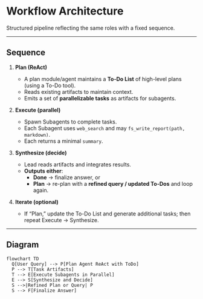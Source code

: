 # Workflow Architecture

Structured pipeline reflecting the same roles with a fixed sequence.

---

## Sequence

1. **Plan (ReAct)**
   - A plan module/agent maintains a **To-Do List** of high-level plans (using a To-Do tool).
   - Reads existing artifacts to maintain context.
   - Emits a set of **parallelizable tasks** as artifacts for subagents.

2. **Execute (parallel)**
   - Spawn Subagents to complete tasks.
   - Each Subagent uses `web_search` and may `fs_write_report(path, markdown)`.
   - Each returns a minimal `summary`.

3. **Synthesize (decide)**
   - Lead reads artifacts and integrates results.
   - **Outputs either**:
     - **Done** → finalize answer, or
     - **Plan** → re-plan with a **refined query / updated To-Dos** and loop again.

4. **Iterate (optional)**
   - If “Plan,” update the To-Do List and generate additional tasks; then repeat Execute → Synthesize.

---

## Diagram

```mermaid
flowchart TD
  Q[User Query] --> P[Plan Agent ReAct with ToDo]
  P --> T[Task Artifacts]
  T --> E[Execute Subagents in Parallel]
  E --> S[Synthesize and Decide]
  S -->|Refined Plan or Query| P
  S --> F[Finalize Answer]
